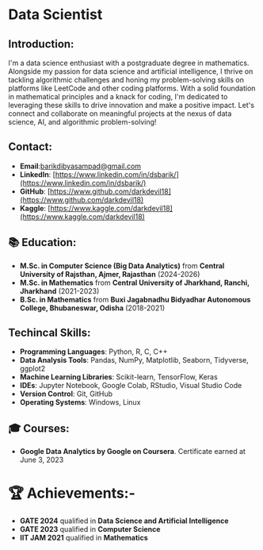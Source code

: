 
# Data Scientist

## Introduction:
I'm a data science enthusiast with a postgraduate degree in mathematics. Alongside my passion for data science and artificial intelligence, I thrive on tackling algorithmic challenges and honing my problem-solving skills on platforms like LeetCode and other coding platforms. With a solid foundation in mathematical principles and a knack for coding, I'm dedicated to leveraging these skills to drive innovation and make a positive impact. Let's connect and collaborate on meaningful projects at the nexus of data science, AI, and algorithmic problem-solving!

## Contact:
- **Email**:[barikdibyasampad@gmail.com](mailto:barikdibyasampd@gmail.com)
- **LinkedIn**: [https://www.linkedin.com/in/dsbarik/](https://www.linkedin.com/in/dsbarik/)
- **GitHub**: [https://www.github.com/darkdevil18](https://www.github.com/darkdevil18)
- **Kaggle**: [https://www.kaggle.com/darkdevil18](https://www.kaggle.com/darkdevil18)

## 📚 Education:
- **M.Sc. in Computer Science (Big Data Analytics)** from **Central University of Rajsthan, Ajmer, Rajasthan** (2024-2026)
- **M.Sc. in Mathematics** from **Central University of Jharkhand, Ranchi, Jharkhand** (2021-2023)
- **B.Sc. in Mathematics** from **Buxi Jagabnadhu Bidyadhar Autonomous College, Bhubaneswar, Odisha** (2018-2021)


## Techincal Skills:
- **Programming Languages**: Python, R, C, C++
- **Data Analysis Tools**: Pandas, NumPy, Matplotlib, Seaborn, Tidyverse, ggplot2
- **Machine Learning Libraries**: Scikit-learn, TensorFlow, Keras
- **IDEs**: Jupyter Notebook, Google Colab, RStudio, Visual Studio Code
- **Version Control**: Git, GitHub
- **Operating Systems**: Windows, Linux


## 🎓 Courses:
- **Google Data Analytics by Google on Coursera**. Certificate earned at June 3, 2023

# 🏆 Achievements:- 
- **GATE 2024** qualified in **Data Science and Artificial Intelligence**
- **GATE 2023** qualified in **Computer Science**
- **IIT JAM 2021** qualified in **Mathematics**
